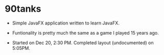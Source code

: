 # 90tanks

* Simple JavaFX application written to learn JavaFX.
* Funtionality is pretty much the same as a game I played 15 years ago.

* Started on Dec 20, 2:30 PM. Completed layout (undocumented) on 5:05PM.
